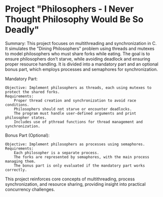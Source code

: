 # Project "Philosophers - I Never Thought Philosophy Would Be So Deadly"

Summary: This project focuses on multithreading and synchronization in C. It simulates the "Dining Philosophers" problem using threads and mutexes to model philosophers who must share forks while eating. The goal is to ensure philosophers don't starve, while avoiding deadlock and ensuring proper resource handling. It is divided into a mandatory part and an optional bonus part, which employs processes and semaphores for synchronization.

Mandatory Part:

    Objective: Implement philosophers as threads, each using mutexes to protect the shared forks.
    Requirements:
        Proper thread creation and synchronization to avoid race conditions.
        Philosophers should not starve or encounter deadlocks.
        The program must handle user-defined arguments and print philosopher states.
        Includes use of pthread functions for thread management and synchronization.

Bonus Part (Optional):

    Objective: Implement philosophers as processes using semaphores.
    Requirements:
        Each philosopher is a separate process.
        The forks are represented by semaphores, with the main process managing them.
        The bonus part is only evaluated if the mandatory part works correctly.

This project reinforces core concepts of multithreading, process synchronization, and resource sharing, providing insight into practical concurrency challenges.
